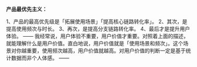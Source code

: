 **产品最优先主义：**

1、产品的最高优先级是「拓展使用场景」「提高核心链路转化率」。
2、其次，是提高使用频次与时长。
3、再次，是提高分支链路转化率。
4、最后才是提升用户体验。
——
我经常说，用户体验不重要，用户价值才重要。对照着上面的描述，就能理解什么是用户价值。直白地说，用户价值就是「使用场景和频次」。这个场景对你越重要，使用频次越高，用户价值就越高。对用户价值的判断一定是基于统计数据而非个人体感。
——

